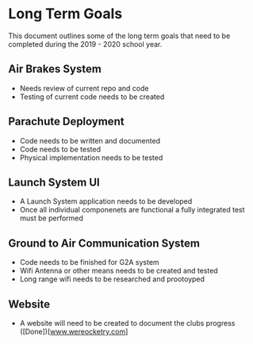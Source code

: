 # Long Term Goals
This document outlines some of the long term goals that need to be completed during the 2019 - 2020 school year.

## Air Brakes System
- Needs review of current repo and code
- Testing of current code needs to be created

## Parachute Deployment
- Code needs to be written and documented
- Code needs to be tested 
- Physical implementation needs to be tested

## Launch System UI
- A Launch System application needs to be developed
- Once all individual componenets are functional a fully integrated test must be performed

## Ground to Air Communication System
- Code needs to be finished for G2A system
- Wifi Antenna or other means needs to be created and tested
- Long range wifi needs to be researched and prootoyped

## Website
- A website will need to be created to document the clubs progress ([Done])[www.wereocketry.com]



